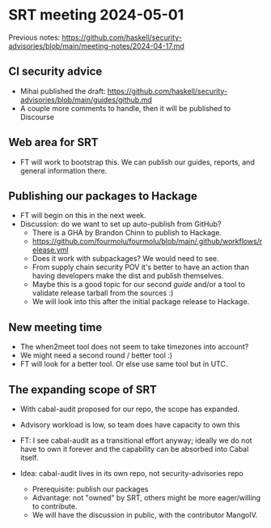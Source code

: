 # SRT meeting 2024-05-01

Previous notes:
https://github.com/haskell/security-advisories/blob/main/meeting-notes/2024-04-17.md

## CI security advice

- Mihai published the draft:
  https://github.com/haskell/security-advisories/blob/main/guides/github.md
- A couple more comments to handle, then it will be published to Discourse

## Web area for SRT

- FT will work to bootstrap this.  We can publish our guides,
  reports, and general information there.

## Publishing our packages to Hackage

- FT will begin on this in the next week.
- Discussion: do we want to set up auto-publish from GitHub?
  - There is a GHA by Brandon Chinn to publish to Hackage.
  - https://github.com/fourmolu/fourmolu/blob/main/.github/workflows/release.yml
  - Does it work with subpackages?  We would need to see.
  - From supply chain security POV it's better to have an action
    than having developers make the dist and publish themselves.
  - Maybe this is a good topic for our second *guide* and/or a tool
    to validate release tarball from the sources :)
  - We will look into this after the initial package release to Hackage.

## New meeting time

- The when2meet tool does not seem to take timezones into account?
- We might need a second round / better tool :)
- FT will look for a better tool.  Or else use same tool but in UTC.

## The expanding scope of SRT

- With cabal-audit proposed for our repo, the scope has expanded.

- Advisory workload is low, so team does have capacity to own this

- FT: I see cabal-audit as a transitional effort anyway; ideally we
  do not have to own it forever and the capability can be absorbed
  into Cabal itself.

- Idea: cabal-audit lives in its own repo, not security-advisories repo
  - Prerequisite: publish our packages
  - Advantage: not "owned" by SRT, others might be more eager/willing to contribute.
  - We will have the discussion in public, with the contributor MangoIV.
